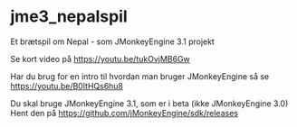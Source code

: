 # jme3_nepalspil
Et brætspil om Nepal - som JMonkeyEngine 3.1 projekt

Se kort video på https://youtu.be/tukOvjMB6Gw

Har du brug for en intro til hvordan man bruger JMonkeyEngine så se https://youtu.be/B0ltHQs6hu8

Du skal bruge JMonkeyEngine 3.1, som er i beta  (ikke JMonkeyEngine 3.0)
Hent den på https://github.com/jMonkeyEngine/sdk/releases

